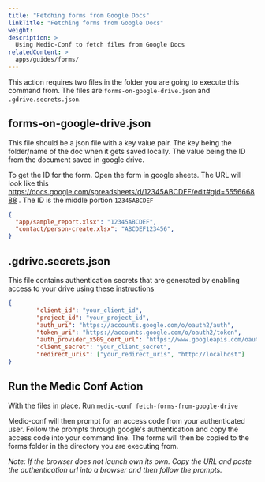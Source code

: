 ```yaml
---
title: "Fetching forms from Google Docs"
linkTitle: "Fetching forms from Google Docs"
weight: 
description: >
  Using Medic-Conf to fetch files from Google Docs
relatedContent: >
  apps/guides/forms/
---
```



This action requires two files in the folder you are going to execute this command from. The files are `forms-on-google-drive.json` and  `.gdrive.secrets.json`. 



## forms-on-google-drive.json 

This file should be a json file with a key value pair. The key being the folder/name of the doc when it gets saved locally. The value being the ID from the document saved in google drive. 

To get the ID for the form. Open the form in google sheets. The URL will look like this https://docs.google.com/spreadsheets/d/12345ABCDEF/edit#gid=555666888 . The ID is the middle portion `12345ABCDEF`

```json
{
  "app/sample_report.xlsx": "12345ABCDEF",
  "contact/person-create.xlsx": "ABCDEF123456",
}
```

## .gdrive.secrets.json

This file contains authentication secrets that are generated by enabling access to your drive using these [instructions](https://developers.google.com/drive/api/v3/about-auth)



```json
{
		"client_id": "your_client_id",
		"project_id": "your_project_id",
		"auth_uri": "https://accounts.google.com/o/oauth2/auth",
		"token_uri": "https://accounts.google.com/o/oauth2/token",
		"auth_provider_x509_cert_url": "https://www.googleapis.com/oauth2/v1/certs",
		"client_secret": "your_client_secret",
		"redirect_uris": ["your_redirect_uris", "http://localhost"]
}
```

## Run the Medic Conf Action

With the files in place. Run `medic-conf fetch-forms-from-google-drive`

Medic-conf will then prompt for an access code from your authenticated user. Follow the prompts through google's authentication and copy the access code into your command line. The forms will then be copied to the forms folder in the directory you are executing from. 

*Note: If the browser does not launch own its own. Copy the URL and paste the authentication url into a browser and then follow the prompts.*

